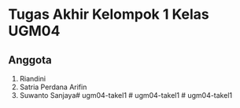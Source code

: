 # Tugas Akhir Kelompok 1 Kelas UGM04

## Anggota
   1. Riandini
   2. Satria Perdana Arifin
   3. Suwanto Sanjaya#   u g m 0 4 - t a k e l 1  
 #   u g m 0 4 - t a k e l 1  
 #   u g m 0 4 - t a k e l 1  
 